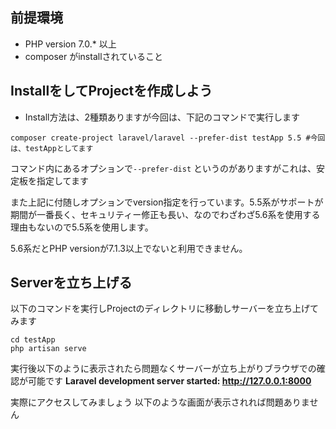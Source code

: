 前提環境
----
- PHP version 7.0.* 以上
- composer がinstallされていること



InstallをしてProjectを作成しよう
----

- Install方法は、2種類ありますが今回は、下記のコマンドで実行します

```shell
composer create-project laravel/laravel --prefer-dist testApp 5.5 #今回は、testAppとしてます
```
 
コマンド内にあるオプションで`--prefer-dist` というのがありますがこれは、安定板を指定してます
 
また上記に付随しオプションでversion指定を行っています。5.5系がサポートが期間が一番長く、セキュリティー修正も長い、なのでわざわざ5.6系を使用する理由もないので5.5系を使用します。
 
5.6系だとPHP versionが7.1.3以上でないと利用できません。 
 
Serverを立ち上げる
----
以下のコマンドを実行しProjectのディレクトリに移動しサーバーを立ち上げてみます
```shell
cd testApp
php artisan serve
```

実行後以下のように表示されたら問題なくサーバーが立ち上がりブラウザでの確認が可能です
**Laravel development server started: <http://127.0.0.1:8000>**

実際にアクセスしてみましょう
以下のような画面が表示されれば問題ありません
